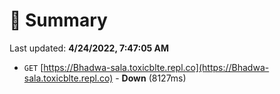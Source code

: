 # 📖 Summary
Last updated: **4/24/2022, 7:47:05 AM**

- `GET` [https://Bhadwa-sala.toxicblte.repl.co](https://Bhadwa-sala.toxicblte.repl.co) - **Down** (8127ms)
